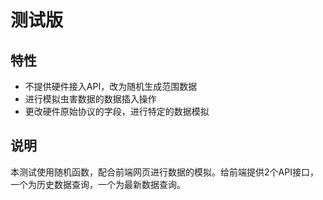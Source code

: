# 测试版

## 特性
* 不提供硬件接入API，改为随机生成范围数据
* 进行模拟虫害数据的数据插入操作
* 更改硬件原始协议的字段，进行特定的数据模拟

## 说明
本测试使用随机函数，配合前端网页进行数据的模拟。给前端提供2个API接口，一个为历史数据查询，一个为最新数据查询。